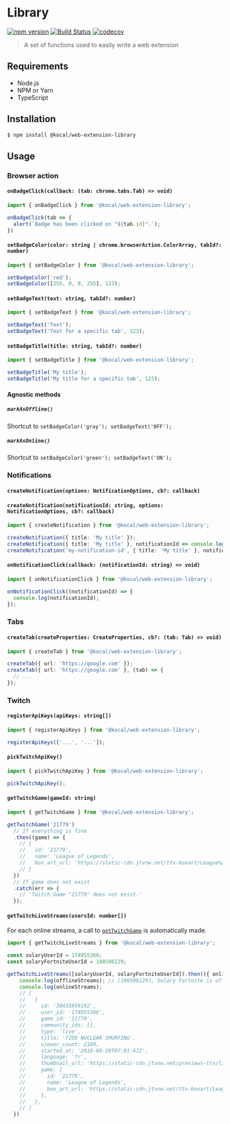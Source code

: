 Library
=======

[![npm version](https://badge.fury.io/js/%40kocal%2Fweb-extension-library.svg)](https://badge.fury.io/js/%40kocal%2Fweb-extension-library)
[![Build Status](https://travis-ci.com/Kocal-Web-Extensions/library.svg?branch=master)](https://travis-ci.com/Kocal-Web-Extensions/library)
[![codecov](https://codecov.io/gh/Kocal-Web-Extensions/library/branch/master/graph/badge.svg)](https://codecov.io/gh/Kocal-Web-Extensions/library)

> A set of functions used to easily write a web extension

Requirements
------------

- Node.js
- NPM or Yarn
- TypeScript

Installation
------------

```bash
$ npm install @kocal/web-extension-library
```

Usage
-----

### Browser action

#### `onBadgeClick(callback: (tab: chrome.tabs.Tab) => void)`

```typescript
import { onBadgeClick } from '@kocal/web-extension-library';

onBadgeClick(tab => {
  alert(`Badge has been clicked on "${tab.id}".`); 
})
```

#### `setBadgeColor(color: string | chrome.browserAction.ColorArray, tabId?: number)`

```typescript
import { setBadgeColor } from '@kocal/web-extension-library';

setBadgeColor('red');
setBadgeColor([255, 0, 0, 255], 123);
```

#### `setBadgeText(text: string, tabId?: number)`

```typescript
import { setBadgeText } from '@kocal/web-extension-library';

setBadgeText('Text');
setBadgeText('Text for a specific tab', 123);
```

#### `setBadgeTitle(title: string, tabId?: number)`

```typescript
import { setBadgeTitle } from '@kocal/web-extension-library';

setBadgeTitle('My title');
setBadgeTitle('My title for a specific tab', 123);
```

#### Agnostic methods

##### `markAsOffline()`

Shortcut to `setBadgeColor('gray'); setBadgeText('OFF');`

##### `markAsOnline()`

Shortcut to `setBadgeColor('green'); setBadgeText('ON');`

### Notifications

#### `createNotification(options: NotificationOptions, cb?: callback)`
#### `createNotification(notificationId: string, options: NotificationOptions, cb?: callback)`

```typescript
import { createNotification } from '@kocal/web-extension-library';

createNotification({ title: 'My title' });
createNotification({ title: 'My title' }, notificationId => console.log(notificationId));
createNotification('my-notification-id', { title: 'My title' }, notificationId => console.log(notificationId));
```

#### `onNotificationClick(callback: (notificationId: string) => void)`

```typescript
import { onNotificationClick } from '@kocal/web-extension-library';

onNotificationClick((notificationId) => {
  console.log(notificationId);
});
```

### Tabs

#### `createTab(createProperties: CreateProperties, cb?: (tab: Tab) => void)`

```typescript
import { createTab } from '@kocal/web-extension-library';

createTab({ url: 'https://google.com' });
createTab({ url: 'https://google.com' }, (tab) => {
  // ...
});
```

### Twitch

#### `registerApiKeys(apiKeys: string[])`

```typescript
import { registerApiKeys } from '@kocal/web-extension-library';

registerApiKeys(['...', '...']);
```

#### `pickTwitchApiKey()`

```typescript
import { pickTwitchApiKey } from '@kocal/web-extension-library';

pickTwitchApiKey();
```

#### `getTwitchGame(gameId: string)`

```typescript
import { getTwitchGame } from '@kocal/web-extension-library';

getTwitchGame('21779')
  // If everything is fine
  .then((game) => {
    // {
    //   id: '21779',
    //   name: 'League of Legends',
    //   box_art_url: 'https://static-cdn.jtvnw.net/ttv-boxart/League%20of%20Legends-{width}x{height}.jpg',
    // }
  })
  // If game does not exist
  .catch(err => {
    // 'Twitch Game "21779" does not exist.'
  });
```

#### `getTwitchLiveStreams(usersId: number[])`

For each online streams, a call to [`getTwitchGame`](#gettwitchgamegameid-string) is automatically made.

```typescript
import { getTwitchLiveStreams } from '@kocal/web-extension-library';

const solaryUserId = 174955366;
const solaryFortniteUserId = 198506129;

getTwitchLiveStreams([solaryUserId, solaryFortniteUserId]).then(({ onlineStreams, offlineStreams }) => {
    console.log(offlineStreams); // [198506129], Solary Fortnite is offline
    console.log(onlineStreams);
    // [
    //   {
    //     id: '30435956192',
    //     user_id: '174955366',
    //     game_id: '21779',
    //     community_ids: [],
    //     type: 'live',
    //     title: 'TIOO NUCLEAR SMURFING',
    //     viewer_count: 2169,
    //     started_at: '2018-09-20T07:01:47Z',
    //     language: 'fr',
    //     thumbnail_url: 'https://static-cdn.jtvnw.net/previews-ttv/live_user_solary-{width}x{height}.jpg',
    //     game: {
    //       id: '21779',
    //       name: 'League of Legends',
    //       box_art_url: 'https://static-cdn.jtvnw.net/ttv-boxart/League%20of%20Legends-{width}x{height}.jpg',
    //     },
    //   },
    // ]
  })
```
